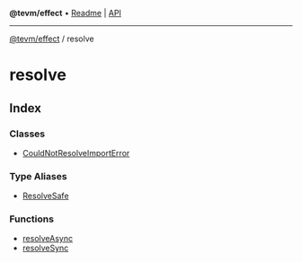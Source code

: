 **@tevm/effect** • [Readme](../README.md) \| [API](../modules.md)

***

[@tevm/effect](../README.md) / resolve

# resolve

## Index

### Classes

- [CouldNotResolveImportError](classes/CouldNotResolveImportError.md)

### Type Aliases

- [ResolveSafe](type-aliases/ResolveSafe.md)

### Functions

- [resolveAsync](functions/resolveAsync.md)
- [resolveSync](functions/resolveSync.md)
